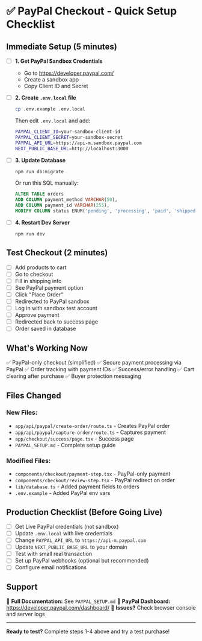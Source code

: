 # ✅ PayPal Checkout - Quick Setup Checklist

## Immediate Setup (5 minutes)

- [ ] **1. Get PayPal Sandbox Credentials**
  - Go to https://developer.paypal.com/
  - Create a sandbox app
  - Copy Client ID and Secret

- [ ] **2. Create `.env.local` file**
  ```bash
  cp .env.example .env.local
  ```
  Then edit `.env.local` and add:
  ```bash
  PAYPAL_CLIENT_ID=your-sandbox-client-id
  PAYPAL_CLIENT_SECRET=your-sandbox-secret
  PAYPAL_API_URL=https://api-m.sandbox.paypal.com
  NEXT_PUBLIC_BASE_URL=http://localhost:3000
  ```

- [ ] **3. Update Database**
  ```bash
  npm run db:migrate
  ```
  Or run this SQL manually:
  ```sql
  ALTER TABLE orders 
  ADD COLUMN payment_method VARCHAR(50),
  ADD COLUMN payment_id VARCHAR(255),
  MODIFY COLUMN status ENUM('pending', 'processing', 'paid', 'shipped', 'delivered', 'cancelled') DEFAULT 'pending';
  ```

- [ ] **4. Restart Dev Server**
  ```bash
  npm run dev
  ```

## Test Checkout (2 minutes)

- [ ] Add products to cart
- [ ] Go to checkout
- [ ] Fill in shipping info
- [ ] See PayPal payment option
- [ ] Click "Place Order"
- [ ] Redirected to PayPal sandbox
- [ ] Log in with sandbox test account
- [ ] Approve payment
- [ ] Redirected back to success page
- [ ] Order saved in database

## What's Working Now

✅ PayPal-only checkout (simplified)
✅ Secure payment processing via PayPal
✅ Order tracking with payment IDs
✅ Success/error handling
✅ Cart clearing after purchase
✅ Buyer protection messaging

## Files Changed

### New Files:
- `app/api/paypal/create-order/route.ts` - Creates PayPal order
- `app/api/paypal/capture-order/route.ts` - Captures payment
- `app/checkout/success/page.tsx` - Success page
- `PAYPAL_SETUP.md` - Complete setup guide

### Modified Files:
- `components/checkout/payment-step.tsx` - PayPal-only payment
- `components/checkout/review-step.tsx` - PayPal redirect on order
- `lib/database.ts` - Added payment fields to orders
- `.env.example` - Added PayPal env vars

## Production Checklist (Before Going Live)

- [ ] Get Live PayPal credentials (not sandbox)
- [ ] Update `.env.local` with live credentials
- [ ] Change `PAYPAL_API_URL` to `https://api-m.paypal.com`
- [ ] Update `NEXT_PUBLIC_BASE_URL` to your domain
- [ ] Test with small real transaction
- [ ] Set up PayPal webhooks (optional but recommended)
- [ ] Configure email notifications

## Support

📖 **Full Documentation:** See `PAYPAL_SETUP.md`
🔧 **PayPal Dashboard:** https://developer.paypal.com/dashboard/
💬 **Issues?** Check browser console and server logs

---

**Ready to test?** Complete steps 1-4 above and try a test purchase!
